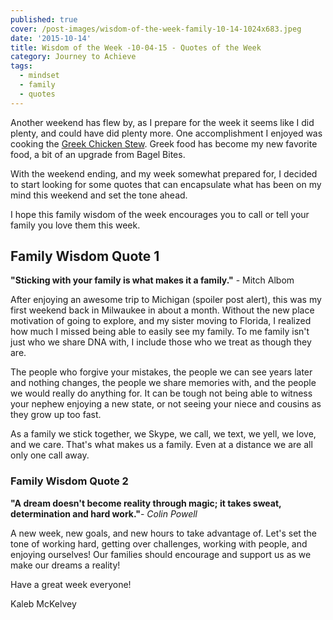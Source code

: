 ```yaml
---
published: true
cover: /post-images/wisdom-of-the-week-family-10-14-1024x683.jpeg
date: '2015-10-14'
title: Wisdom of the Week -10-04-15 - Quotes of the Week
category: Journey to Achieve
tags:
  - mindset
  - family
  - quotes
---
```


Another weekend has flew by, as I prepare for the week it seems like I did plenty, and could have did plenty more. One accomplishment I enjoyed was cooking the [Greek Chicken Stew](http://www.budgetbytes.com/2010/05/greek-chicken-stew/).
Greek food has become my new favorite food, a bit of an upgrade from Bagel Bites.

With the weekend ending, and my week somewhat prepared for, I decided to start looking for some quotes that can encapsulate what has been on my mind this weekend and set the tone ahead.

I hope this family wisdom of the week encourages you to call or tell your family you love them this week.

## Family Wisdom Quote 1

**"Sticking with your family is what makes it a family."** - Mitch Albom

After enjoying an awesome trip to Michigan (spoiler post alert), this was my first weekend back in Milwaukee in about a month. Without the new place motivation of going to explore, and my sister moving to Florida, I realized how much I missed being able to easily see my family. To me family isn't just who we share DNA with, I include those who we treat as though they are.

The people who forgive your mistakes, the people we can see years later and nothing changes, the people we share memories with, and the people we would really do anything for. It can be tough not being able to witness your nephew enjoying a new state, or not seeing your niece and cousins as they grow up too fast.

As a family we stick together, we Skype, we call, we text, we yell, we love, and we care. That's what makes us a family. Even at a distance we are all only one call away.

### Family Wisdom Quote 2

**"A dream doesn't become reality through magic; it takes sweat, determination and hard work."**\- _Colin Powell_

A new week, new goals, and new hours to take advantage of. Let's set the tone of working hard, getting over challenges, working with people, and enjoying ourselves! Our families should encourage and support us as we make our dreams a reality!

Have a great week everyone!

Kaleb McKelvey
